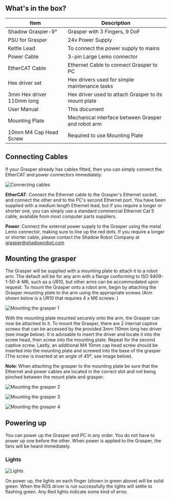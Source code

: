 ## What's in the box?


Item | Description
--- | --- 
Shadow Grasper-9° | Grasper with 3 Fingers, 9 DoF
PSU for Grasper | 24v Power Supply
Kettle Lead | To connect the power supply to mains
Power Cable | 3-pin Large Lemo connector
EtherCAT Cable | Ethernet Cable to connect Grasper to PC
Hex driver set | Hex drivers used for simple maintenance tasks
3mm Hex driver 110mm long | Hex driver used to attach Grasper to its mount plate
User Manual | This document
Mounting Plate | Mechanical interface between Grasper and robot arm
10mm M4 Cap Head Screw | Required to use Mounting Plate

## Connecting Cables
If your Grasper already has cables fitted, then you can simply connect the EtherCAT and power connectors immediately:

![Connecting cables](../img/connecting_cables.png)

**EtherCAT**: Connect the Ethernet cable to the Grasper's Ethernet socket, and connect the other end to the PC's second
Ethernet port. You have been supplied with a medium length Ethernet lead, but if you require a longer or shorter one, you can simply use a standard commercial Ethernet Cat 5 cable, available from most computer parts suppliers.

**Power**: Connect the external power supply to the Grasper using the metal Lemo connector, making sure to line up the red dots. If you require a longer or shorter cable, please contact the Shadow Robot Company at grasper@shadowrobot.com

## Mounting the grasper

The Grasper will be supplied with a mounting plate to attach it to a robot arm. The default will be for any arm with a flange conforming to ISO 9409-1-50-4-M6, such as a UR10, but other arms can be accommodated upon request. To mount the Grasper onto a robot arm, begin by attaching the Grasper mounting plate to the arm using the appropriate screws (Arm shown below is a UR10 that requires 4 x M6 screws. )

![Mounting the grasper 1](../img/mounting_grasper1.png)

With the mounting plate mounted securely onto the arm, the Grasper can now be attached to it. To mount the Grasper, there are 2 internal captive screws that can be accessed by the provided 3mm 110mm long hex driver (see image below). It is advisable to insert the driver and locate it into the screw head, then screw into the mounting plate. Repeat for the second captive screw. Lastly, an additional M4 10mm cap head screw should be inserted into the mounting plate and screwed into the base of the grasper (The screw is inserted at an angle of 45º, see image below). 

**Note**: When attaching the grasper to the mounting plate be sure that the Ethernet and power cables are located in the correct slot and not being pinched between the mount plate and grasper. 

![Mounting the grasper 2](../img/mounting_grasper2.jpg)

![Mounting the grasper 3](../img/mounting_grasper3.jpg)

![Mounting the grasper 4](../img/mounting_grasper4.jpg)

## Powering up

You can power up the Grasper and PC in any order. You do not have to power up one before the other. When power is applied to the Grasper, the fans will be heard immediately.

### Lights

![Lights](../img/lights.png)

On power up, the lights on each finger (shown in green above) will be solid green. When the ROS driver is run successfully the lights will settle to flashing green. Any Red lights indicate some kind of error. 

